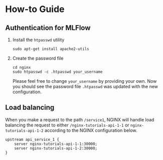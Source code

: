 # How-to Guide

## Authentication for MLFlow
1. Install the `htpasswd` utility
    ```shell
    sudo apt-get install apache2-utils
    ```
2. Create the password file
    ```shell
    cd nginx
    sudo htpasswd -c .htpasswd your_username
    ```
    Please feel free to change `your_username` by providing your own. Now you should see the password file `.htpasswd` was updated with the new configuration.

## Load balancing
When you make a request to the path `/service1`, NGINX will handle load balancing the request to either `/nginx-tutorials-api-1-1` or `nginx-tutorials-api-1-2` according to the NGINX configuration below.

```
upstream api_service_1 {
    server nginx-tutorials-api-1-1:30000;
    server nginx-tutorials-api-1-2:30000;
}
```